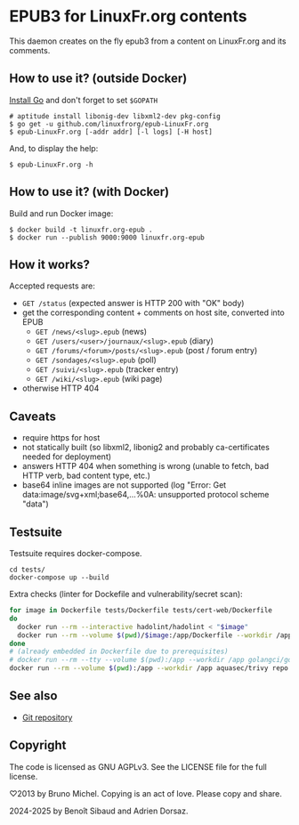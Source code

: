 EPUB3 for LinuxFr.org contents
==============================

This daemon creates on the fly epub3 from a content on LinuxFr.org and its
comments.


How to use it? (outside Docker)
--------------

[Install Go](http://golang.org/doc/install) and don't forget to set `$GOPATH`

    # aptitude install libonig-dev libxml2-dev pkg-config
    $ go get -u github.com/linuxfrorg/epub-LinuxFr.org
    $ epub-LinuxFr.org [-addr addr] [-l logs] [-H host]

And, to display the help:

    $ epub-LinuxFr.org -h

How to use it? (with Docker)
-------------------------------

Build and run Docker image:

    $ docker build -t linuxfr.org-epub .
    $ docker run --publish 9000:9000 linuxfr.org-epub

How it works?
-------------

Accepted requests are:
- `GET /status` (expected answer is HTTP 200 with "OK" body)
- get the corresponding content + comments on host site, converted into EPUB
  - `GET /news/<slug>.epub` (news)
  - `GET /users/<user>/journaux/<slug>.epub` (diary)
  - `GET /forums/<forum>/posts/<slug>.epub` (post / forum entry)
  - `GET /sondages/<slug>.epub` (poll)
  - `GET /suivi/<slug>.epub` (tracker entry)
  - `GET /wiki/<slug>.epub` (wiki page)
- otherwise HTTP 404

Caveats
-------

- require https for host
- not statically built (so libxml2, libonig2 and probably ca-certificates needed for deployment)
- answers HTTP 404 when something is wrong (unable to fetch, bad HTTP verb, bad content type, etc.)
- base64 inline images are not supported (log "Error: Get data:image/svg+xml;base64,...%0A: unsupported protocol scheme "data")

Testsuite
---------
Testsuite requires docker-compose.

```
cd tests/
docker-compose up --build
```

Extra checks (linter for Dockefile and vulnerability/secret scan):

```bash
for image in Dockerfile tests/Dockerfile tests/cert-web/Dockerfile
do
  docker run --rm --interactive hadolint/hadolint < "$image"
  docker run --rm --volume $(pwd)/$image:/app/Dockerfile --workdir /app replicated/dockerfilelint Dockerfile
done
# (already embedded in Dockerfile due to prerequisites)
# docker run --rm --tty --volume $(pwd):/app --workdir /app golangci/golangci-lint:v2.0.2 golangci-lint run -v
docker run --rm --volume $(pwd):/app --workdir /app aquasec/trivy repo --skip-files cert-web/private/web.key .
```

See also
--------

* [Git repository](https://github.com/linuxfrorg/epub-LinuxFr.org)


Copyright
---------

The code is licensed as GNU AGPLv3. See the LICENSE file for the full license.

♡2013 by Bruno Michel. Copying is an act of love. Please copy and share.

2024-2025 by Benoît Sibaud and Adrien Dorsaz.
